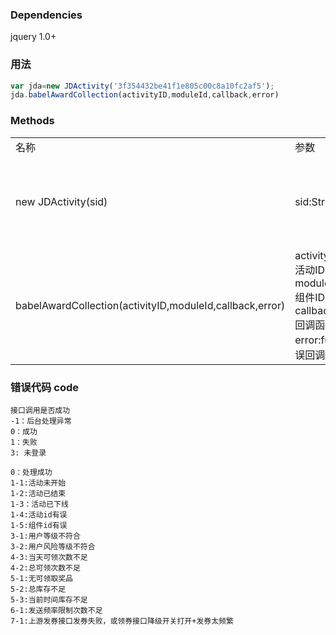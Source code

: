 ### Dependencies

jquery 1.0+


### 用法
```javascript
var jda=new JDActivity('3f354432be41f1e805c00c8a10fc2af5');
jda.babelAwardCollection(activityID,moduleId,callback,error)
``` 
### Methods


<table>
<tr>
<td>名称</td><td>参数 </td><td>说明</td>
</tr>
<tr>
<td>new JDActivity(sid)</td><td>sid:String </td><td>默认sid，优先读取cookie中的值</td>
</tr>
<tr>
<td>babelAwardCollection(activityID,moduleId,callback,error)</td>
<td>
activityID:String 活动ID <br/>
moduleId:string 组件ID <br/>
callback:function 回调函数<br/>
error:function 错误回调函数</td>
<td>领取奖品接口 </td>
</tr>
</table>


### 错误代码 code
    接口调用是否成功
    -1：后台处理异常
    0：成功
    1：失败
    3: 未登录

    0：处理成功
    1-1:活动未开始
    1-2:活动已结束
    1-3：活动已下线
    1-4:活动id有误
    1-5:组件id有误
    3-1:用户等级不符合
    3-2:用户风险等级不符合
    4-3:当天可领次数不足
    4-2:总可领次数不足
    5-1:无可领取奖品
    5-2:总库存不足
    5-3:当前时间库存不足
    6-1:发送频率限制次数不足
    7-1:上游发券接口发券失败，或领券接口降级开关打开+发券太频繁